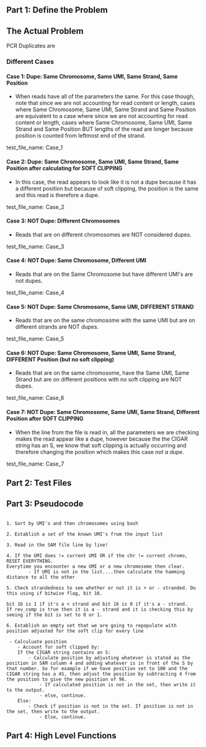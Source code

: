 Part 1: Define the Problem 
----
## The Actual Problem 

PCR Duplicates are 

### Different Cases 

#### Case 1: Dupe: Same Chromosome, Same UMI, Same Strand, Same Position  
- When reads have all of the parameters the same. For this case though, note that since we are not accounting for read content or length, cases where Same Chromosome, Same UMI, Same Strand and Same Position are equivalent to a case where since we are not accounting for read content or length, cases where Same Chromosome, Same UMI, Same Strand and Same Position BUT lengths of the read are longer because position is counted from leftmost end of the strand. 

test_file_name: Case_1 

#### Case 2: Dupe: Same Chromosome, Same UMI, Same Strand, Same Position after calculating for SOFT CLIPPING
- In this case, the read appears to look like it is not a dupe because it has a different position but because of soft clipping, the position is the same and this read is therefore a dupe. 

test_file_name: Case_2

#### Case 3: NOT Dupe: Different Chromosomes
- Reads that are on different chromosomes are NOT considered dupes.

test_file_name: Case_3

#### Case 4: NOT Dupe: Same Chromosome, Different UMI 
- Reads that are on the Same Chromosome but have different UMI's are not dupes. 

test_file_name: Case_4

#### Case 5: NOT Dupe: Same Chromosome, Same UMI, DIFFERENT STRAND 
- Reads that are on the same chromosome with the same UMI but are on different strands are NOT dupes. 

test_file_name: Case_5

#### Case 6: NOT Dupe: Same Chromosome, Same UMI, Same Strand, DIFFERENT Position (but no soft clipping)
- Reads that are on the same chromosome, have the Same UMI, Same Strand but are on different positions with no soft clipping are NOT dupes. 

test_file_name: Case_6

#### Case 7: NOT Dupe: Same Chromosome, Same UMI, Same Strand, Different Position after SOFT CLIPPING
- When the line from the file is read in, all the parameters we are checking makes the read appear like a dupe, however because the the CIGAR string has an S, we know that soft clipping is actually occurring and therefore changing the position which makes this case *not a dupe*.

test_file_name: Case_7


Part 2: Test Files
----





Part 3: Pseudocode
----

```

1. Sort by UMI's and then chromosomes using bash 

2. Establish a set of the known UMI's from the input list 

3. Read in the SAM file line by line!

4. If the UMI does != current UMI OR if the chr != current chromo, RESET EVERYTHING. 
Everytime you encounter a new UMI or a new chromosome then clear. 
        - If UMI is not in the list....then calculate the hamming distance to all the other 

5. Check strandedness to see whether or not it is + or - stranded. Do this using if bitwise flag, bit 16. 

bit 16 is 1 if it's a + strand and bit 16 is 0 if it's a - strand. 
If rev_comp is true then it is a - strand and it is checking this by seeing if the bit is set to 0 or 1. 

6. Establish an empty set that we are going to repopulate with position adjusted for the soft clip for every line

 - Calculuate position
    - Account for soft clipped by:
    If the CIGAR string contains an S:  
        - Calculate position by adjusting whatever is stated as the position in SAM column 4 and adding whatever is in front of the S by that number. So for example if we have position set to 100 and the CIGAR string has a 4S, then adjust the position by subtracting 4 from the position to give the new position of 96. 
            - If calculated position is not in the set, then write it to the output. 
            - else, continue. 
    Else: 
        - Check if position is not in the set. If position is not in the set, then write to the output. 
            - Else, continue. 

```



Part 4: High Level Functions 
----